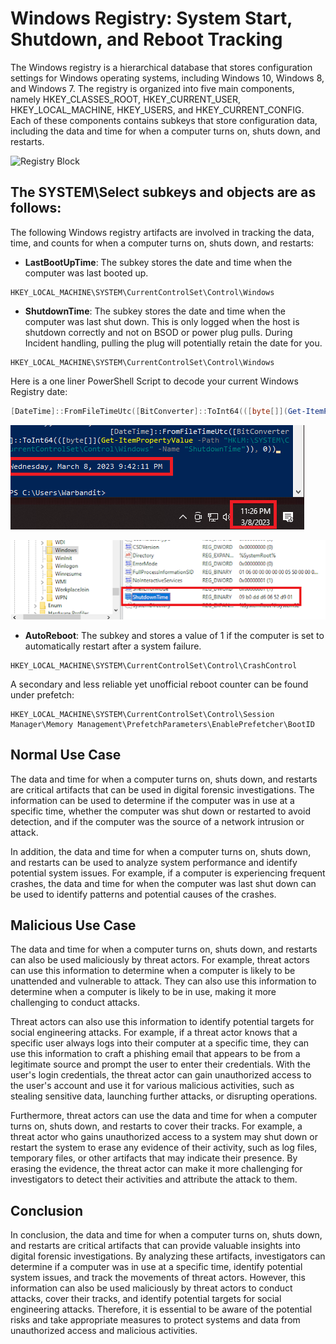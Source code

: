 # Windows Registry: System Start, Shutdown, and Reboot Tracking

The Windows registry is a hierarchical database that stores configuration settings for Windows operating systems, including Windows 10, Windows 8, and Windows 7. The registry is organized into five main components, namely HKEY_CLASSES_ROOT, HKEY_CURRENT_USER, HKEY_LOCAL_MACHINE, HKEY_USERS, and HKEY_CURRENT_CONFIG. Each of these components contains subkeys that store configuration data, including the data and time for when a computer turns on, shuts down, and restarts.

![Registry Block](/images/RegistryBlock.png)

## The SYSTEM\Select subkeys and objects are as follows:

The following Windows registry artifacts are involved in tracking the data, time, and counts for when a computer turns on, shuts down, and restarts:

- **LastBootUpTime**: The subkey stores the date and time when the computer was last booted up.

```
HKEY_LOCAL_MACHINE\SYSTEM\CurrentControlSet\Control\Windows
```

- **ShutdownTime**: The subkey stores the date and time when the computer was last shut down. This is only logged when the host is shutdown correctly and not on BSOD or power plug pulls. During Incident handling, pulling the plug will potentially retain the date for you.

```
HKEY_LOCAL_MACHINE\SYSTEM\CurrentControlSet\Control\Windows
```

Here is a one liner PowerShell Script to decode your current Windows Registry date:

```powershell
[DateTime]::FromFileTimeUtc([BitConverter]::ToInt64(([byte[]](Get-ItemPropertyValue -Path "HKLM:\SYSTEM\CurrentControlSet\Control\Windows" -Name "ShutdownTime")), 0))
```

![PowerShell Output 1](images/Restart-Reboot-Shutdown-PoSH1.png)

![PowerShell Output 2](images/Restart-Reboot-Shutdown-PoSH2.png)

- **AutoReboot**: The subkey and stores a value of 1 if the computer is set to automatically restart after a system failure.

```
HKEY_LOCAL_MACHINE\SYSTEM\CurrentControlSet\Control\CrashControl
```

A secondary and less reliable yet unofficial reboot counter can be found under prefetch:

```
HKEY_LOCAL_MACHINE\SYSTEM\CurrentControlSet\Control\Session Manager\Memory Management\PrefetchParameters\EnablePrefetcher\BootID
```

## Normal Use Case

The data and time for when a computer turns on, shuts down, and restarts are critical artifacts that can be used in digital forensic investigations. The information can be used to determine if the computer was in use at a specific time, whether the computer was shut down or restarted to avoid detection, and if the computer was the source of a network intrusion or attack.

In addition, the data and time for when a computer turns on, shuts down, and restarts can be used to analyze system performance and identify potential system issues. For example, if a computer is experiencing frequent crashes, the data and time for when the computer was last shut down can be used to identify patterns and potential causes of the crashes.

## Malicious Use Case

The data and time for when a computer turns on, shuts down, and restarts can also be used maliciously by threat actors. For example, threat actors can use this information to determine when a computer is likely to be unattended and vulnerable to attack. They can also use this information to determine when a computer is likely to be in use, making it more challenging to conduct attacks.

Threat actors can also use this information to identify potential targets for social engineering attacks. For example, if a threat actor knows that a specific user always logs into their computer at a specific time, they can use this information to craft a phishing email that appears to be from a legitimate source and prompt the user to enter their credentials. With the user's login credentials, the threat actor can gain unauthorized access to the user's account and use it for various malicious activities, such as stealing sensitive data, launching further attacks, or disrupting operations.

Furthermore, threat actors can use the data and time for when a computer turns on, shuts down, and restarts to cover their tracks. For example, a threat actor who gains unauthorized access to a system may shut down or restart the system to erase any evidence of their activity, such as log files, temporary files, or other artifacts that may indicate their presence. By erasing the evidence, the threat actor can make it more challenging for investigators to detect their activities and attribute the attack to them.

## Conclusion

In conclusion, the data and time for when a computer turns on, shuts down, and restarts are critical artifacts that can provide valuable insights into digital forensic investigations. By analyzing these artifacts, investigators can determine if a computer was in use at a specific time, identify potential system issues, and track the movements of threat actors. However, this information can also be used maliciously by threat actors to conduct attacks, cover their tracks, and identify potential targets for social engineering attacks. Therefore, it is essential to be aware of the potential risks and take appropriate measures to protect systems and data from unauthorized access and malicious activities.
